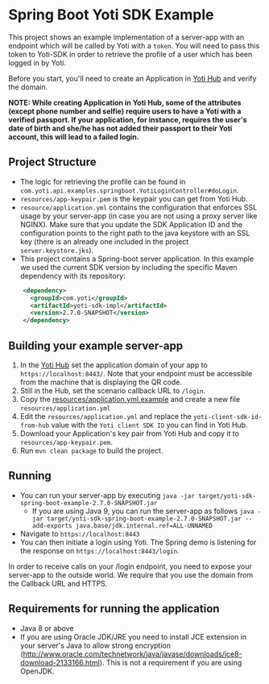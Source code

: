 # Spring Boot Yoti SDK Example

This project shows an example implementation of a server-app with an endpoint which will be called by Yoti with a `token`.
You will need to pass this token to Yoti-SDK in order to retrieve the profile of a user which has been logged in by Yoti.

Before you start, you'll need to create an Application in [Yoti Hub](https://hub.yoti.com) and verify the domain.

**NOTE: While creating Application in Yoti Hub, some of the attributes (except phone number and selfie) require users to have a Yoti with a verified passport. If your application, for instance, requires the user's date of birth and she/he has not added their passport to their Yoti account, this will lead to a failed login.**

## Project Structure
* The logic for retrieving the profile can be found in `com.yoti.api.examples.springboot.YotiLoginController#doLogin`.
* `resources/app-keypair.pem` is the keypair you can get from Yoti Hub.
* `resource/application.yml` contains the configuration that enforces SSL usage by your server-app (in case you are not using a proxy server like NGINX). Make sure that you update the SDK Application ID and the configuration points to the right path to the java keystore with an SSL key (there is an already one included in the project ``` server.keystore.jks ```).
* This project contains a Spring-boot server application. In this example we used the current SDK version by including the specific Maven dependency with its repository:
```xml
    <dependency>
      <groupId>com.yoti</groupId>
      <artifactId>yoti-sdk-impl</artifactId>
      <version>2.7.0-SNAPSHOT</version>
    </dependency>
```

## Building your example server-app
1. In the [Yoti Hub](https://hub.yoti.com) set the application domain of your app to `https://localhost:8443/`. Note that your endpoint must be accessible from the machine that is displaying the QR code.
1. Still in the Hub, set the scenario callback URL to `/login`. 
1. Copy the [resources/application.yml.example](src/main/resources/application.yml.example) and create a new file `resources/application.yml`
1. Edit the `resources/application.yml` and replace the `yoti-client-sdk-id-from-hub` value with the `Yoti client SDK ID` you can find in Yoti Hub.
1. Download your Application's key pair from Yoti Hub and copy it to `resources/app-keypair.pem`.
1. Run `mvn clean package` to build the project.

## Running
* You can run your server-app by executing `java -jar target/yoti-sdk-spring-boot-example-2.7.0-SNAPSHOT.jar`
  * If you are using Java 9, you can run the server-app as follows `java -jar target/yoti-sdk-spring-boot-example-2.7.0-SNAPSHOT.jar --add-exports java.base/jdk.internal.ref=ALL-UNNAMED`
* Navigate to `https://localhost:8443`
* You can then initiate a login using Yoti.  The Spring demo is listening for the response on `https://localhost:8443/login`.

In order to receive calls on your /login endpoint, you need to expose your server-app to the outside world. We require that you use the domain from the Callback URL and HTTPS.

## Requirements for running the application
* Java 8 or above
* If you are using Oracle JDK/JRE you need to install JCE extension in your server's Java to allow strong encryption (http://www.oracle.com/technetwork/java/javase/downloads/jce8-download-2133166.html). This is not a requirement if you are using OpenJDK.


